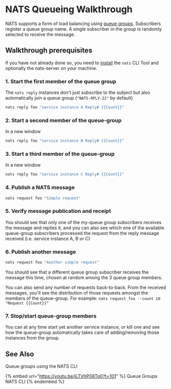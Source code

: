 # NATS Queueing Walkthrough

NATS supports a form of load balancing using [queue groups](queue.md). Subscribers register a queue group name. A single subscriber in the group is randomly selected to receive the message.

## Walkthrough prerequisites

If you have not already done so, you need to [install](/nats-concepts/what-is-nats/walkthrough_setup.md) the `nats` CLI Tool and optionally the nats-server on your machine.

### 1. Start the first member of the queue group

The `nats reply` instances don't just subscribe to the subject but also automatically join a queue group (`"NATS-RPLY-22"` by default)

```bash
nats reply foo "service instance A Reply# {{Count}}"
```

### 2. Start a second member of the queue-group

In a new window

```bash
nats reply foo "service instance B Reply# {{Count}}"
```

### 3. Start a third member of the queue-group

In a new window

```bash
nats reply foo "service instance C Reply# {{Count}}"
```

### 4. Publish a NATS message

```bash
nats request foo "Simple request"
```

### 5. Verify message publication and receipt

You should see that only one of the my-queue group subscribers receives the message and replies it, and you can also see which one of the available queue-group subscribers processed the request from the reply message received (i.e. service instance A, B or C)

### 6. Publish another message

```bash
nats request foo "Another simple request"
```

You should see that a different queue group subscriber receives the message this time, chosen at random among the 3 queue group members.

You can also send any number of requests back-to-back. From the received messages, you'll see the distribution of those requests amongst the members of the queue-group. For example: `nats request foo --count 10 "Request {{Count}}"`

### 7. Stop/start queue-group members

You can at any time start yet another service instance, or kill one and see how the queue-group automatically takes care of adding/removing those instances from the group.


## See Also

Queue groups using the NATS CLI

{% embed url="https://youtu.be/jLTVhP08Tq0?t=101" %}
Queue Groups NATS CLI
{% endembed %}
